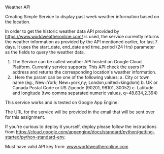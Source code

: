 Weather API

Creating Simple Service to display past week weather information based on the location.

In order to get the historic weather data API provided by https://www.worldweatheronline.com/ is used, the service currently returns the weather information as provided by the API mentioned earlier, for last 7 days. It uses the start_date, end_date and time_period (24 Hrs) parameter as the fields to query the weather data.

1. The Service can be called weather API hosted on Google Cloud Platform. Currently service supports:
This API check the users IP address and returns the corresponding location's weather information.
2. <param> : Here the param can be one of the following values:
    a. City or town name (eg., New+York; New+york,ny; London,united+kingdom)
    b. UK or Canada Postal Code or US Zipcode (90201, 98101, 30052)
    c. Latitude and longitude (two comma separated numeric values, q=48.834,2.394)

This service works and is tested on Google App Engine.

The URL for the service will be provided in the email that will be sent over for this assignment.

If you're curious to deploy it yourself, deploy please follow the instructions from https://cloud.google.com/appengine/docs/standard/python/getting-started/python-standard-env.

Must have valid API key from: www.worldweatheronline.com
